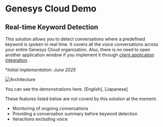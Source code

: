 # Genesys Cloud Demo
## Real-time Keyword Detection

This solution allows you to detect conversations where a predefined keyword is spoken in real time. It covers all the voice conversations across your entire Genesys Cloud organization. Also, there is no need to open another application window if you implement it through [client application integration](https://help.mypurecloud.com/articles/about-custom-client-application-integrations/).

**Initial implementation: June 2025*

![Architecture](https://gsolar.kazumadachi.com/tools/img/genesyscloudevents_keyword_detection_architecture_with_kigou.png)





You can see the demonstrations here. [English], [Japanese]

These features listed below are not coverd by this solution at the moment.
- Monitoring of ongoing conversations
- Providing a conversation summary before keyword detection
- Iteractions excluding voice
